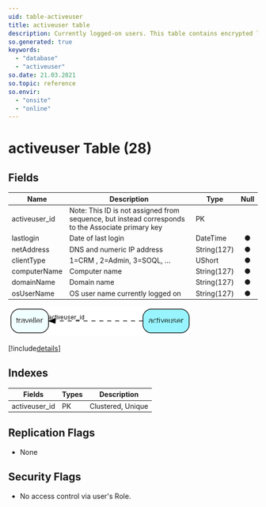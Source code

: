 ```yaml
---
uid: table-activeuser
title: activeuser table
description: Currently logged-on users. This table contains encrypted license information.  Changing it may disable login for all users and require intervention by SuperOffice support. Recommended use: for determining who is logged on, at what location, etc.
so.generated: true
keywords:
  - "database"
  - "activeuser"
so.date: 21.03.2021
so.topic: reference
so.envir:
  - "onsite"
  - "online"
---
```


# activeuser Table (28)

## Fields

| Name | Description | Type | Null |
|------|-------------|------|:----:|
|activeuser\_id|Note: This ID is not assigned from sequence, but instead corresponds to the Associate primary key|PK| |
|lastlogin|Date of last login|DateTime|&#x25CF;|
|netAddress|DNS and numeric IP address|String(127)|&#x25CF;|
|clientType|1=CRM , 2=Admin, 3=SOQL, …|UShort|&#x25CF;|
|computerName|Computer name|String(127)|&#x25CF;|
|domainName|Domain name|String(127)|&#x25CF;|
|osUserName|OS user name currently logged on|String(127)|&#x25CF;|


![activeuser table relationship diagram](./media/activeuser.png)

[!include[details](./includes/activeuser.md)]

## Indexes

| Fields | Types | Description |
|--------|-------|-------------|
|activeuser\_id |PK |Clustered, Unique |

## Replication Flags

* None

## Security Flags

* No access control via user's Role.

